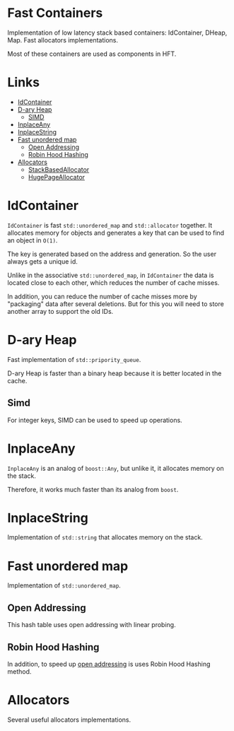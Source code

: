 # Fast Containers
Implementation of low latency stack based containers: IdContainer, DHeap, Map. Fast allocators implementations.

Most of these containers are used as components in HFT.

# Links

+ [IdContainer](#id_container)
+ [D-ary Heap](#d_heap)
    * [SIMD](#d_heap_simd)
+ [InplaceAny](#inplace_any)
+ [InplaceString](#inplace_string)
+ [Fast unordered map](#map)
    * [Open Addressing](#map_addressing)
    * [Robin Hood Hashing](#map_hashing)
+ [Allocators](#allocators)
    * [StackBasedAllocator](#stack_allocator)
    * [HugePageAllocator](#huge_page_allocator)

# <a name="id_container"></a>IdContainer
`IdContainer` is fast `std::unordered_map` and `std::allocator` together. It allocates memory for objects and generates a key that can be used to find an object in `O(1)`.

The key is generated based on the address and generation. So the user always gets a unique id.

Unlike in the associative `std::unordered_map`, in `IdContainer` the data is located close to each other, which reduces the number of cache misses.

In addition, you can reduce the number of cache misses more by "packaging" data after several deletions. But for this you will need to store another array to support the old IDs.

# <a name="d_heap"></a>D-ary Heap
Fast implementation of `std::pripority_queue`.

D-ary Heap is faster than a binary heap because it is better located in the cache.

## <a name="d_heap_simd"></a>Simd
For integer keys, SIMD can be used to speed up operations.

# <a name="inplace_any"></a>InplaceAny
`InplaceAny` is an analog of `boost::Any`, but unlike it, it allocates memory on the stack.

Therefore, it works much faster than its analog from `boost`.

# <a name="inplace_string"></a>InplaceString
Implementation of `std::string` that allocates memory on the stack.

# <a name="map"></a>Fast unordered map
Implementation of `std::unordered_map`.

## <a name="map_addressing"></a>Open Addressing
This hash table uses open addressing with linear probing.

## <a name="map_hashing"></a>Robin Hood Hashing
In addition, to speed up [open addressing](#map_addressing) is uses Robin Hood Hashing method.

# Allocators
Several useful allocators implementations.


